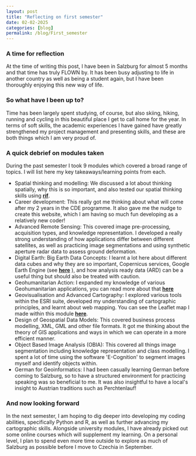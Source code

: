 ```yaml
---
layout: post
title: "Reflecting on first semester"
date: 02-02-2025
categories: [blog]
permalink: /blog/First_semester
---
```


### A time for reflection
At the time of writing this post, I have been in Salzburg for almost 5 months and that time has truly FLOWN by. It has been busy adjusting to life in another country as well as being a student again, but I have been thoroughly enjoying this new way of life.

### So what have I been up to?
Time has been largely spent studying, of course, but also skiing, hiking, running and cycling in this beautiful place I get to call home for the year. In terms of soft skills, the academic experiences I have gained have greatly strengthened my project management and presenting skills, and these are both things which I am very proud of.

### A quick debrief on modules taken
During the past semester I took 9 modules which covered a broad range of topics. I will list here my key takeaways/learning points from each.
* Spatial thinking and modelling: We discussed a lot about thinking spatially, why this is so important, and also tested our spatial thinking skills using [**rif**](https://rif4you.eu/index.php?spr=en).
* Career development: This really got me thinking about what will come after my 2 years in the CDE programme. It also gave me the nudge to create this website, which I am having so much fun developing as a relatively new coder!
* Advanced Remote Sensing: This covered image pre-processing, acquisition types, and knowledge representation. I developed a really strong understanding of how applications differ between different satellites, as well as practicing image segmentations and using synthetic aperture radar data to assess ground deformation.
* Digital Earth: Big Earth Data Concepts: I learnt a lot here about different data cubes and why they are so important, Copernicus services, Google Earth Engine (see [**here**](https://maria-anna-gis.github.io/projects/GEE) ), and how analysis ready data (ARD) can be a useful thing but should also be treated with caution.
* Geohumanitarian Action: I expanded my knowledge of various Geohumanitarian applications, you can read more about that [**here**](https://maria-anna-gis.github.io/projects/aa_for_geohum)
* Geovisualisation and Advanced Cartography: I explored various tools within the ESRI suite, developed my understanding of cartographic principles, and learnt about web mapping. You can see the Leaflet map I made within this module [**here**](https://maria-anna-gis.github.io/projects/Leaflet).
* Design of Geospatial Data Models: This covered business process modelling, XML, GML and other file formats. It got me thinking about the theory of GIS applications and ways in  which we can operate in a more efficient manner.
* Object Based Image Analysis (OBIA): This covered all things image segmentation including knowledge representation and class modelling. I spent a lot of time using the software 'E-Cognition' to segment images myself and identify objects within.
* German for Geoinformatics: I had been casually learning German before coming to Salzburg, so to have a structured environment for practicing speaking was so beneficial to me. It was also insightful to have a local's insight to Austrian traditions such as Perchtenlauf!

### And now looking forward
In the next semester, I am hoping to dig deeper into developing my coding abilities, specifically Python and R, as well as further advancing my cartographic skills.
Alongside university modules, I have already picked out some online courses which will supplement my learning.
On a personal level, I plan to spend even more time outside to explore as much of Salzburg as possible before I move to Czechia in September.
